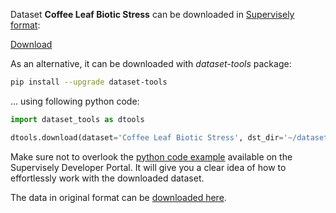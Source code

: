 Dataset **Coffee Leaf Biotic Stress** can be downloaded in [Supervisely format](https://developer.supervisely.com/api-references/supervisely-annotation-json-format):

 [Download](https://assets.supervisely.com/remote/eyJsaW5rIjogImZzOi8vYXNzZXRzLzkwM19Db2ZmZWUgTGVhZiBCaW90aWMgU3RyZXNzL2NvZmZlZS1sZWFmLWJpb3RpYy1zdHJlc3MtRGF0YXNldE5pbmphLnRhciIsICJzaWciOiAiQjBCUkVNL1Z4YkY3ZUVab3I3Yi80YTNxS3pCN3lITjh4U2huRE1TRXc4az0ifQ==)

As an alternative, it can be downloaded with *dataset-tools* package:
``` bash
pip install --upgrade dataset-tools
```

... using following python code:
``` python
import dataset_tools as dtools

dtools.download(dataset='Coffee Leaf Biotic Stress', dst_dir='~/dataset-ninja/')
```
Make sure not to overlook the [python code example](https://developer.supervisely.com/getting-started/python-sdk-tutorials/iterate-over-a-local-project) available on the Supervisely Developer Portal. It will give you a clear idea of how to effortlessly work with the downloaded dataset.

The data in original format can be [downloaded here](https://drive.google.com/open?id=15YHebAGrx1Vhv8-naave-R5o3Uo70jsm).